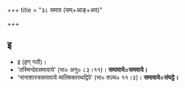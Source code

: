 +++
title = "३८ समाव (सम्+आङ्+अव)"

+++

## इ
- इ (इण् गतौ)।
- 'तस्मिन्देवसमावाये' (भा० अनु० ८३।११)। **समावाये=समवाये।**
- 'नानाशास्त्रसमावाये व्यतिषक्तरथद्विपे' (भा० शल्य० ११।३)। **समावाये=संघट्टे।**
